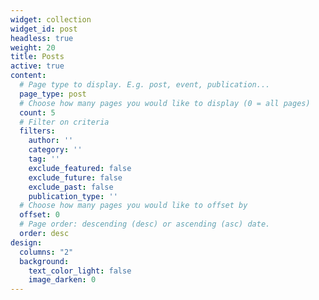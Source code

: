 ```yaml
---
widget: collection
widget_id: post
headless: true
weight: 20
title: Posts
active: true
content:
  # Page type to display. E.g. post, event, publication...
  page_type: post
  # Choose how many pages you would like to display (0 = all pages)
  count: 5
  # Filter on criteria
  filters:
    author: ''
    category: ''
    tag: ''
    exclude_featured: false
    exclude_future: false
    exclude_past: false
    publication_type: ''
  # Choose how many pages you would like to offset by
  offset: 0
  # Page order: descending (desc) or ascending (asc) date.
  order: desc
design:
  columns: "2"
  background:
    text_color_light: false
    image_darken: 0
---
```

